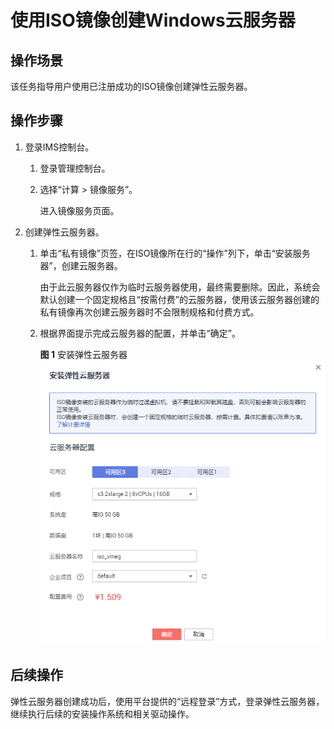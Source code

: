 # 使用ISO镜像创建Windows云服务器<a name="ims_01_0223"></a>

## 操作场景<a name="section91420278141"></a>

该任务指导用户使用已注册成功的ISO镜像创建弹性云服务器。

## 操作步骤<a name="section2598639141418"></a>

1.  登录IMS控制台。
    1.  登录管理控制台。
    2.  选择“计算 \> 镜像服务”。

        进入镜像服务页面。

2.  创建弹性云服务器。
    1.  单击“私有镜像”页签，在ISO镜像所在行的“操作”列下，单击“安装服务器”，创建云服务器。

        由于此云服务器仅作为临时云服务器使用，最终需要删除。因此，系统会默认创建一个固定规格且“按需付费”的云服务器，使用该云服务器创建的私有镜像再次创建云服务器时不会限制规格和付费方式。

    2.  根据界面提示完成云服务器的配置，并单击“确定”。

        **图 1**  安装弹性云服务器<a name="fig61088361547"></a>  
        ![](figures/安装弹性云服务器.png "安装弹性云服务器")



## 后续操作<a name="section163620465618"></a>

弹性云服务器创建成功后，使用平台提供的“远程登录”方式，登录弹性云服务器，继续执行后续的安装操作系统和相关驱动操作。

